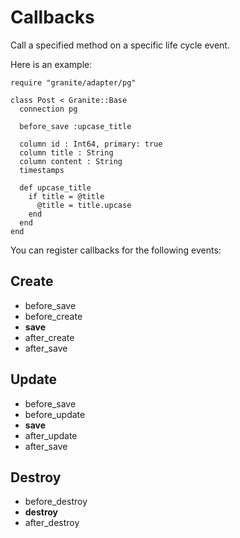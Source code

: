 # Callbacks

Call a specified method on a specific life cycle event.

Here is an example:

```crystal
require "granite/adapter/pg"

class Post < Granite::Base
  connection pg

  before_save :upcase_title

  column id : Int64, primary: true
  column title : String
  column content : String
  timestamps

  def upcase_title
    if title = @title
      @title = title.upcase
    end
  end
end
```

You can register callbacks for the following events:

## Create

- before_save
- before_create
- **save**
- after_create
- after_save

## Update

- before_save
- before_update
- **save**
- after_update
- after_save

## Destroy

- before_destroy
- **destroy**
- after_destroy
